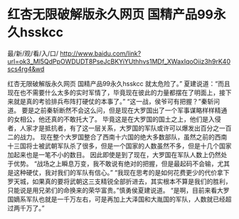 # 红杏无限破解版永久网页 国精产品99永久hsskcc

最/新/观/看/入/口/ http://www.baidu.com/link?url=ok3_Ml5QdPpOWDUDT8PseJcBKYiYUthhvs1MDf_XWaxIqoOiiz3h9rK40scs4rg4&wd

红杏无限破解版永久网页 国精产品99永久hsskcc
就太危险了。”
    夏建说道：“而且现在也不需要什么太多的实时军情了，毕竟现在彼此的力量都摆在了明面上，接下来就是真的考验排兵布阵打硬仗的本事了。”
    “这一战，侯爷可有把握？”秦斩问道。
    要是之前秦斩断然不会这么问，但是现在大罗国出了一个军事谋略样样精通的女相公，他还真的不敢托大了。
    毕竟这是在大罗国的国土之上，他们是入侵者，人家才是抵抗者，有了这一层关系，大罗国的军队或许可以爆发出百分之一百二的战力。
    现在整个大罗国整合了西南十六国的绝大多数部队，虽然之前的西南十三国将士被武朝军队杀了很多，但是一个国家的人数虽然不多，但是十几个国家加起来也是一笔不小的数目。
    因此即使是到了现在，大罗国在军队人数上仍然处于优势。
    “战场之上瞬息万变，我不敢说有绝对的把握，但是最起码不会输，尤其是这种硬仗，我对我们的军队有信心。”
    “我现在思考的是如何花费更少的代价拿下罗天城，如果真的要将武朝这三支精锐全部折进去，其实根本不算是我们的胜利，只能说是用兄弟们的命换来的荣华富贵。”慎勇侯夏建说道。
    “是啊，目前来看大罗国嫡系军队也就是一千万左右，可是再加上大泽国和大胤国的军队，人数就已经超过两千万了。”
